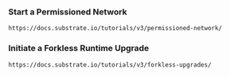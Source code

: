 ### Start a Permissioned Network

`https://docs.substrate.io/tutorials/v3/permissioned-network/`

### Initiate a Forkless Runtime Upgrade

`https://docs.substrate.io/tutorials/v3/forkless-upgrades/`
